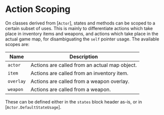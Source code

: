 # Action Scoping

On classes derived from [`Actor`], states and methods can be scoped to
a certain subset of uses. This is mainly to differentiate actions
which take place in inventory items and weapons, and actions which
take place in the actual game map, for disambiguating the `self`
pointer usage. The available scopes are:

| Name      | Description                                   |
| ----      | -----------                                   |
| `actor`   | Actions are called from an actual map object. |
| `item`    | Actions are called from an inventory item.    |
| `overlay` | Actions are called from a weapon overlay.     |
| `weapon`  | Actions are called from a weapon.             |

These can be defined either in the `states` block header as-is, or in
[`Actor.DefaultStateUsage`].

[Actor]: ../Api/Base/Actor.md
[DefaultStateUsage]: ../Api/Base/Actor.md#memb-DefaultStateUsage
